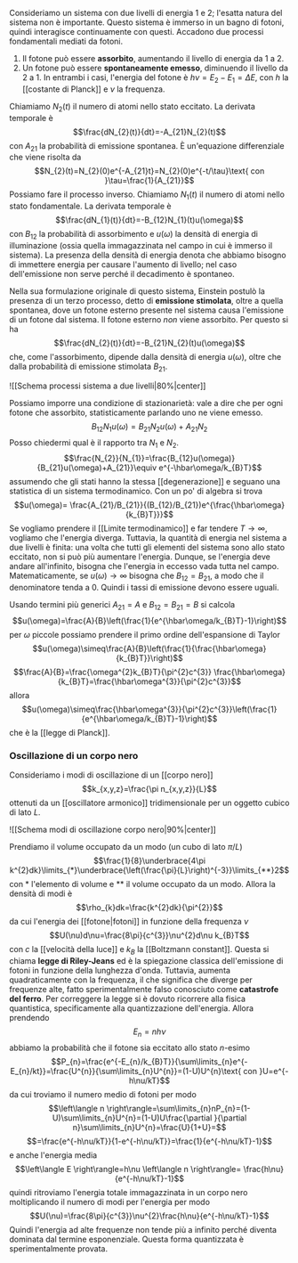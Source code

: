 Consideriamo un sistema con due livelli di energia 1 e 2; l'esatta natura del sistema non è importante. Questo sistema è immerso in un bagno di fotoni, quindi interagisce continuamente con questi. Accadono due processi fondamentali mediati da fotoni.
1. Il fotone può essere **assorbito**, aumentando il livello di energia da 1 a 2.
2. Un fotone può essere **spontaneamente emesso**, diminuendo il livello da 2 a 1.
In entrambi i casi, l'energia del fotone è $h\nu=E_{2}-E_{1}=\Delta E$, con $h$ la [[costante di Planck]] e $\nu$ la frequenza.

Chiamiamo $N_{2}(t)$ il numero di atomi nello stato eccitato. La derivata temporale è
$$\frac{dN_{2}(t)}{dt}=-A_{21}N_{2}(t)$$
con $A_{21}$ la probabilità di emissione spontanea. È un'equazione differenziale che viene risolta da
$$N_{2}(t)=N_{2}(0)e^{-A_{21}t}=N_{2}(0)e^{-t/\tau}\text{ con }\tau=\frac{1}{A_{21}}$$
Possiamo fare il processo inverso. Chiamiamo $N_{1}(t)$ il numero di atomi nello stato fondamentale. La derivata temporale è
$$\frac{dN_{1}(t)}{dt}=-B_{12}N_{1}(t)u(\omega)$$
con $B_{12}$ la probabilità di assorbimento e $u(\omega)$ la densità di energia di illuminazione (ossia quella immagazzinata nel campo in cui è immerso il sistema). La presenza della densità di energia denota che abbiamo bisogno di immettere energia per causare l'aumento di livello; nel caso dell'emissione non serve perché il decadimento è spontaneo.

Nella sua formulazione originale di questo sistema, Einstein postulò la presenza di un terzo processo, detto di **emissione stimolata**, oltre a quella spontanea, dove un fotone esterno presente nel sistema causa l'emissione di un fotone dal sistema. Il fotone esterno *non* viene assorbito. Per questo si ha
$$\frac{dN_{2}(t)}{dt}=-B_{21}N_{2}(t)u(\omega)$$
che, come l'assorbimento, dipende dalla densità di energia $u(\omega)$, oltre che dalla probabilità di emissione stimolata $B_{21}$.

![[Schema processi sistema a due livelli|80%|center]]

Possiamo imporre una condizione di stazionarietà: vale a dire che per ogni fotone che assorbito, statisticamente parlando uno ne viene emesso.
$$B_{12}N_{1}u(\omega)=B_{21}N_{2}u(\omega)+A_{21}N_{2}$$
Posso chiedermi qual è il rapporto tra $N_{1}$ e $N_{2}$.
$$\frac{N_{2}}{N_{1}}=\frac{B_{12}u(\omega)}{B_{21}u(\omega)+A_{21}}\equiv e^{-\hbar\omega/k_{B}T}$$
assumendo che gli stati hanno la stessa [[degenerazione]] e seguano una statistica di un sistema termodinamico. Con un po' di algebra si trova
$$u(\omega)= \frac{A_{21}/B_{21}}{(B_{12}/B_{21})e^{\frac{\hbar\omega}{k_{B}T}}}$$
Se vogliamo prendere il [[Limite termodinamico]] e far tendere $T \rightarrow \infty$, vogliamo che l'energia diverga. Tuttavia, la quantità di energia nel sistema a due livelli è finita: una volta che tutti gli elementi del sistema sono allo stato eccitato, non si può più aumentare l'energia. Dunque, se l'energia deve andare all'infinito, bisogna che l'energia in eccesso vada tutta nel campo. Matematicamente, se $u(\omega) \rightarrow \infty$ bisogna che $B_{12}=B_{21}$, a modo che il denominatore tenda a $0$. Quindi i tassi di emissione devono essere uguali.

Usando termini più generici $A_{21}=A$ e $B_{12}=B_{21}=B$ si calcola
$$u(\omega)=\frac{A}{B}\left(\frac{1}{e^{\hbar\omega/k_{B}T}-1}\right)$$
per $\omega$ piccole possiamo prendere il primo ordine dell'espansione di Taylor
$$u(\omega)\simeq\frac{A}{B}\left(\frac{1}{\frac{\hbar\omega}{k_{B}T}}\right)$$
$$\frac{A}{B}=\frac{\omega^{2}k_{B}T}{\pi^{2}c^{3}} \frac{\hbar\omega}{k_{B}T}=\frac{\hbar\omega^{3}}{\pi^{2}c^{3}}$$
allora
$$u(\omega)\simeq\frac{\hbar\omega^{3}}{\pi^{2}c^{3}}\left(\frac{1}{e^{\hbar\omega/k_{B}T}-1}\right)$$
che è la [[legge di Planck]].
### Oscillazione di un corpo nero
Consideriamo i modi di oscillazione di un [[corpo nero]]
$$k_{x,y,z}=\frac{\pi n_{x,y,z}}{L}$$
ottenuti da un [[oscillatore armonico]] tridimensionale per un oggetto cubico di lato $L$.

![[Schema modi di oscillazione corpo nero|90%|center]]

Prendiamo il volume occupato da un modo (un cubo di lato $\pi/L$)
$$\frac{1}{8}\underbrace{4\pi k^{2}dk}\limits_{*}\underbrace{\left(\frac{\pi}{L}\right)^{-3}}\limits_{**}2$$
con $*$ l'elemento di volume e $**$ il volume occupato da un modo. Allora la densità di modi è
$$\rho_{k}dk=\frac{k^{2}dk}{\pi^{2}}$$
da cui l'energia dei [[fotone|fotoni]] in funzione della frequenza $\nu$
$$U(\nu)d\nu=\frac{8\pi}{c^{3}}\nu^{2}d\nu k_{B}T$$
con $c$ la [[velocità della luce]] e $k_{B}$ la [[Boltzmann constant]]. Questa si chiama **legge di Riley-Jeans** ed è la spiegazione classica dell'emissione di fotoni in funzione della lunghezza d'onda. Tuttavia, aumenta quadraticamente con la frequenza, il che significa che diverge per frequenze alte, fatto sperimentalmente falso conosciuto come **catastrofe del ferro**. Per correggere la legge si è dovuto ricorrere alla fisica quantistica, specificamente alla quantizzazione dell'energia. Allora prendendo
$$E_{n}=nh\nu$$
abbiamo la probabilità che il fotone sia eccitato allo stato $n$-esimo
$$P_{n}=\frac{e^{-E_{n}/k_{B}T}}{\sum\limits_{n}e^{-E_{n}/kt}}=\frac{U^{n}}{\sum\limits_{n}U^{n}}=(1-U)U^{n}\text{ con }U=e^{-h\nu/kT}$$
da cui troviamo il numero medio di fotoni per modo
$$\left\langle n \right\rangle=\sum\limits_{n}nP_{n}=(1-U)\sum\limits_{n}U^{n}=(1-U)U\frac{\partial }{\partial n}\sum\limits_{n}U^{n}=\frac{U}{1+U}=$$
$$=\frac{e^{-h\nu/kT}}{1-e^{-h\nu/kT}}=\frac{1}{e^{-h\nu/kT}-1}$$
e anche l'energia media
$$\left\langle E \right\rangle=h\nu \left\langle n \right\rangle= \frac{h\nu}{e^{-h\nu/kT}-1}$$
quindi ritroviamo l'energia totale immagazzinata in un corpo nero moltiplicando il numero di modi per l'energia per modo
$$U(\nu)=\frac{8\pi}{c^{3}}\nu^{2}\frac{h\nu}{e^{-h\nu/kT}-1}$$
Quindi l'energia ad alte frequenze non tende più a infinito perché diventa dominata dal termine esponenziale. Questa forma quantizzata è sperimentalmente provata.